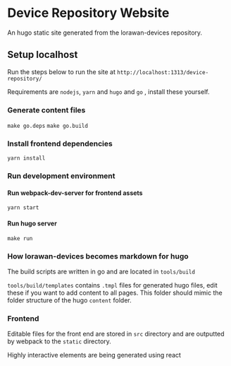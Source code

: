 # Device Repository Website

An hugo static site generated from the lorawan-devices repository.

## Setup localhost

Run the steps below to run the site at `http://localhost:1313/device-repository/`

Requirements are `nodejs`, `yarn` and `hugo` and `go` , install these yourself.

### Generate content files

`make go.deps`
`make go.build`

### Install frontend dependencies

`yarn install`

### Run development environment

#### Run webpack-dev-server for frontend assets

`yarn start`

#### Run hugo server

`make run`

### How lorawan-devices becomes markdown for hugo

The build scripts are written in go and are located in `tools/build`

`tools/build/templates` contains `.tmpl` files for generated hugo files, edit these if you want to add content to all pages. This folder should mimic the folder structure of the hugo `content` folder.

### Frontend

Editable files for the front end are stored in `src` directory and are outputted by webpack to the `static` directory.

Highly interactive elements are being generated using react
